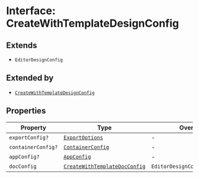 # Interface: CreateWithTemplateDesignConfig

## Extends

- `EditorDesignConfig`

## Extended by

- [`CreateWithTemplateDesignConfig`](../../../3p/editor/DesignConfig.types/interfaces/CreateWithTemplateDesignConfig.md)

## Properties

| Property | Type | Overrides | Inherited from |
| ------ | ------ | ------ | ------ |
| `exportConfig?` | [`ExportOptions`](../../../ExportConfig.types/type-aliases/ExportOptions.md) | - | `EditorDesignConfig.exportConfig` |
| `containerConfig?` | [`ContainerConfig`](../../../ContainerConfig.types/type-aliases/ContainerConfig.md) | - | `EditorDesignConfig.containerConfig` |
| `appConfig?` | [`AppConfig`](../../AppConfig.types/type-aliases/AppConfig.md) | - | `EditorDesignConfig.appConfig` |
| `docConfig` | [`CreateWithTemplateDocConfig`](../../DocConfig.types/interfaces/CreateWithTemplateDocConfig.md) | `EditorDesignConfig.docConfig` | - |
